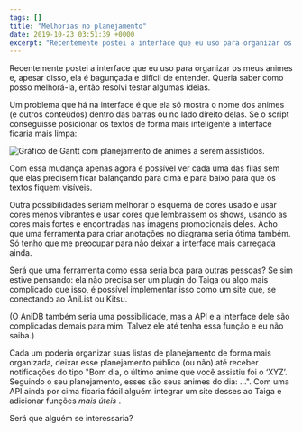 ```yaml
---
tags: []
title: "Melhorias no planejamento"
date: 2019-10-23 03:51:39 +0000
excerpt: "Recentemente postei a interface que eu uso para organizar os meus animes e, apesar disso, ela é bagunçada e difícil de entender. Queria..."
---
```


Recentemente postei a interface que eu uso para organizar os meus animes e, apesar disso, ela é bagunçada e difícil de entender. Queria saber como posso melhorá-la, então resolvi testar algumas ideias.

Um problema que há na interface é que ela só mostra o nome dos animes (e outros conteúdos) dentro das barras ou no lado direito delas. Se o script conseguisse posicionar os textos de forma mais inteligente a interface ficaria mais limpa:

![Gráfico de Gantt com planejamento de animes a serem assistidos.](https://i.imgur.com/rPY9dcA.png)

Com essa mudança apenas agora é possível ver cada uma das filas sem que elas precisem ficar balançando para cima e para baixo para que os textos fiquem visíveis.

Outra possibilidades seriam melhorar o esquema de cores usado e usar cores menos vibrantes e usar cores que lembrassem os shows, usando as cores mais fortes e encontradas nas imagens promocionais deles. Acho que uma ferramenta para criar anotações no diagrama seria ótima também. Só tenho que me preocupar para não deixar a interface mais carregada ainda.

Será que uma ferramenta como essa seria boa para outras pessoas? Se sim estive pensando: ela não precisa ser um plugin do Taiga ou algo mais complicado que isso, é possível implementar isso como um site que, se conectando ao AniList ou Kitsu.

(O AniDB também seria uma possibilidade, mas a API e a interface dele são complicadas demais para mim. Talvez ele até tenha essa função e eu não saiba.)

Cada um poderia organizar suas listas de planejamento de forma mais organizada, deixar esse planejamento público (ou não) até receber notificações do tipo "Bom dia, o último anime que você assistiu foi o ‘XYZ’. Seguindo o seu planejamento, esses são seus animes do dia: …". Com uma API ainda por cima ficaria fácil alguém integrar um site desses ao Taiga e adicionar funções *mais úteis* .

Será que alguém se interessaria?